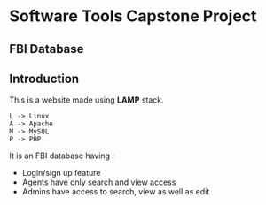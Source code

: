 # Software Tools Capstone Project
## FBI Database

## Introduction
This is a website made using **LAMP** stack.
```
L -> Linux
A -> Apache
M -> MySQL
P -> PHP
```
It is an FBI database having :
* Login/sign up feature
* Agents have only search and view access
* Admins have access to search, view as well as edit
